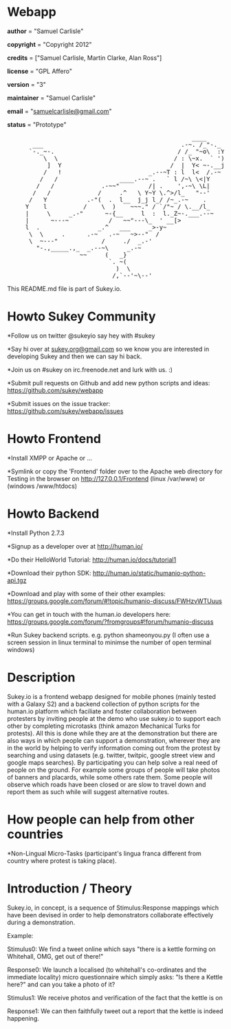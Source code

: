 Webapp
======

__author__ = "Samuel Carlisle"

__copyright__ = "Copyright 2012"

__credits__ = ["Samuel Carlisle, Martin Clarke, Alan Ross"]

__license__ = "GPL Affero"

__version__ = "3"

__maintainer__ = "Samuel Carlisle"

__email__ = "samuelcarlisle@gmail.com"

__status__ = "Prototype"

<pre>
                                                   ____
       ___                                      .-~. /_"-._        ________________________________
      `-._~-.                                  / /_ "~o\  :Y      /We made Sukey.io so that people \
          \  \                                / : \~x.  ` ')      |can have fun during the protests|
           ]  Y                              /  |  Y< ~-.__j      |and, on the way, keep each other|
          /   !                        _.--~T : l  l<  /.-~      < safe, mobile and informed (;..;)|
         /   /                 ____.--~ .   ` l /~\ \<|Y          \________________________________/
        /   /             .-~~"        /| .    ',-~\ \L|
       /   /             /     .^   \ Y~Y \.^>/l_   "--'
      /   Y           .-"(  .  l__  j_j l_/ /~_.-~    .
     Y    l          /    \  )    ~~~." / `/"~ / \.__/l_
     |     \     _.-"      ~-{__     l  :  l._Z~-.___.--~
     |      ~---~           /   ~~"---\_  ' __[>
     l  .                _.^   ___     _>-y~
      \  \     .      .-~   .-~   ~>--"  /
      \  ~---"            /     ./  _.-'
        "-.,_____.,_  _.--~\     _.-~
                    ~~     (   _}  
                            `. ~(
                              )  \
                             /,`--'~\--'
</pre>
This README.md file is part of Sukey.io.

Howto Sukey Community
=====================
*Follow us on twitter @sukeyio say hey with #sukey

*Say hi over at sukey.org@gmail.com so we know you are interested in developing Sukey and then we can say hi back.

*Join us on #sukey on irc.freenode.net and lurk with us. :)

*Submit pull requests on Github and add new python scripts and ideas: https://github.com/sukey/webapp

*Submit issues on the issue tracker: https://github.com/sukey/webapp/issues

Howto Frontend
==============
*Install XMPP or Apache or ...

*Symlink or copy the 'Frontend' folder over to the Apache web directory for Testing in the browser on http://127.0.0.1/Frontend (linux /var/www) or (windows /www/htdocs)

Howto Backend
=============
*Install Python 2.7.3

*Signup as a developer over at http://human.io/

*Do their HelloWorld Tutorial: http://human.io/docs/tutorial1

*Download their python SDK: http://human.io/static/humanio-python-api.tgz

*Download and play with some of their other examples: https://groups.google.com/forum/#!topic/humanio-discuss/FWHzvWTUuus

*You can get in touch with the human.io developers here: https://groups.google.com/forum/?fromgroups#!forum/humanio-discuss

*Run Sukey backend scripts. e.g. python shameonyou.py (I often use a screen session in linux terminal to minimse the number of open terminal windows)


Description
===========
Sukey.io is a frontend webapp designed for mobile phones (mainly tested with a Galaxy S2) and a backend collection of python scripts for the human.io platform which faciliate and foster collaboration between protesters by inviting people at the demo who use sukey.io to support each other by completing microtasks (think amazon Mechanical Turks for protests). All this is done while they are at the demonstration but there are also ways in which people can support a demonstration, wherever they are in the world by helping to verify information coming out from the protest by searching and using datasets (e.g. twitter, twitpic, google street view and google maps searches). By participating you can help solve a real need of people on the ground. For example some groups of people will take photos of banners and placards, while some others rate them. Some people will observe which roads have been closed or are slow to travel down and report them as such while will suggest alternative routes.

How people can help from other countries
========================================
*Non-Lingual Micro-Tasks (participant's lingua franca different from country where protest is taking place).

Introduction / Theory
=====================
Sukey.io, in concept, is a sequence of Stimulus:Response mappings which have been devised in order to help demonstrators collaborate effectively during a demonstration.

Example:

Stimulus0: We find a tweet online which says "there is a kettle forming on Whitehall, OMG, get out of there!"

Response0: We launch a localised (to whitehall's co-ordinates and the immediate locality) micro questionnaire which simply asks: "Is there a Kettle here?" and can you take a photo of it?

Stimulus1: We receive photos and verification of the fact that the kettle is on

Response1: We can then faithfully tweet out a report that the kettle is indeed happening.

